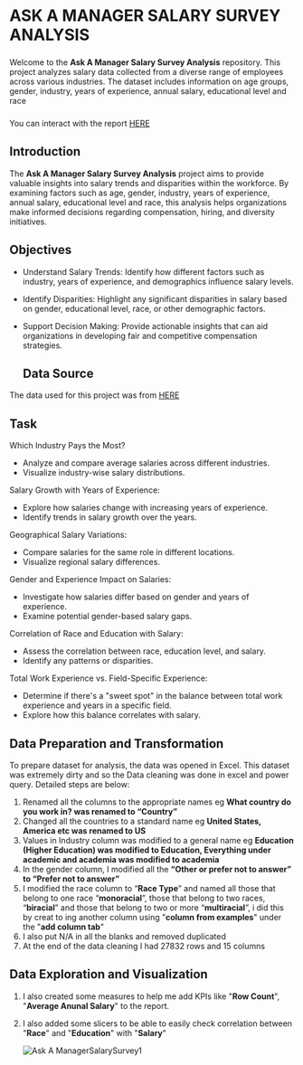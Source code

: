 # ASK A MANAGER SALARY SURVEY ANALYSIS 


###
Welcome to the **Ask A Manager Salary Survey Analysis** repository. This project analyzes salary data collected from a diverse range of employees across various industries. The dataset includes information on age groups, gender, industry, years of experience, annual salary, educational level and race

###
You can interact with the report [HERE](https://github.com/Nkemjika-123/nkemjika-omazi/blob/main/Visualization-Salary%20Survey%20Report.pbix)


## Introduction
The **Ask A Manager Salary Survey Analysis** project aims to provide valuable insights into salary trends and disparities within the workforce. By examining factors such as age, gender, industry, years of experience, annual salary, educational level and race, this analysis helps organizations make informed decisions regarding compensation, hiring, and diversity initiatives.

## Objectives
+ Understand Salary Trends: Identify how different factors such as industry, years of experience, and demographics influence salary levels.

+ Identify Disparities: Highlight any significant disparities in salary based on gender, educational level, race, or other demographic factors.

+ Support Decision Making: Provide actionable insights that can aid organizations in developing fair and competitive compensation strategies.

  ## Data Source
The data used for this project was from [HERE](https://docs.google.com/spreadsheets/d/1vB5eAhH_93EKUyu-AQHQ68S3ULsEMO3zqkEf1LmIuoU/edit#gid=1625408792)

## Task
Which Industry Pays the Most?
+ Analyze and compare average salaries across different industries.
+ Visualize industry-wise salary distributions.

Salary Growth with Years of Experience:
+ Explore how salaries change with increasing years of experience.
+ Identify trends in salary growth over the years.

Geographical Salary Variations:
+ Compare salaries for the same role in different locations. 
+ Visualize regional salary differences.

Gender and Experience Impact on Salaries:
+ Investigate how salaries differ based on gender and years of experience. 
+ Examine potential gender-based salary gaps.

Correlation of Race and Education with Salary:
+ Assess the correlation between race, education level, and salary.
+ Identify any patterns or disparities.

Total Work Experience vs. Field-Specific Experience:
+ Determine if there's a "sweet spot" in the balance between total work experience and years in a specific field.
+ Explore how this balance correlates with salary.

## Data Preparation and Transformation
To prepare dataset for analysis, the data was opened in Excel. This dataset was extremely dirty and so the Data cleaning was done in excel and power query. Detailed steps are below:
 1.	Renamed all the columns to the appropriate names eg **What country do you work in? was renamed to “Country”**
 2.	Changed all the countries to a standard name eg **United States, America etc was renamed to US**
 3.	Values in Industry column was modified to a general name eg **Education (Higher Education) was modified to Education, 
      Everything under academic and academia was modified to academia**   
 4.	In the gender column, I modified all the **“Other or prefer not to answer” to “Prefer not to answer”**
 5.	I modified the race column to “**Race Type**” and named all those that belong to one race “**monoracial**”, those that belong to two races, “**biracial**” and those that belong to two or more “**multiracial**”, i did this by creat to ing another column using "**column from examples**" under the "**add column tab**"
 6.	I also put N/A in all the blanks and removed duplicated
 7.	At the end of the data cleaning I had 27832 rows and 15 columns

## Data Exploration and Visualization
1. I also created some measures to help me add KPIs like "**Row Count**", "**Average Anunal Salary**" to the report.

2. I also added some slicers to be able to easily check correlation between "**Race**" and "**Education**" with "**Salary**"

   ![Ask A ManagerSalarySurvey1](https://github.com/Nkemjika-123/nkemjika-omazi/assets/152037119/8571a7f8-0735-41c3-80cf-cfd0994d3d22)

